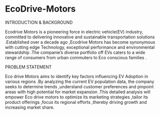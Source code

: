# EcoDrive-Motors

INTRODUCTION  & BACKGROUND 

Ecodrive Motors is a pioneering force in electric vehicle(EV) industry, committed to delivering innovative and sustainable transportation solutions .Established over a decade ago ,Ecodrive Motors has become synonymous  with cutting edge Technology, exceptional performance and environmental stewardship .The companie’s diverse portfolio off EVs caters to a wide range of consumers from urban commuters to Eco conscious families .


PROBLEM STATEMENT

Eco drive Motors aims to identify key factors influencing EV Adoption in various regions .By analyzing the current EV population data, the company seeks to determine trends ,understand customer preferences and pinpoint areas with high potential for market expansion .This detailed analysis will empower Eco drive motors to optimize  its marketing strategies ,tailor its product offerings ,focus its regional efforts ,thereby driving growth and increasing market share.
